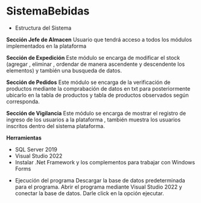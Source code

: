# SistemaBebidas
* Estructura del Sistema

**Sección Jefe de Almacen**
Usuario que tendrá acceso a todos los módulos implementados en la plataforma

**Sección de Expedición**
Este módulo se encarga de modificar el stock (agregar , 
eliminar , ordendar de manera ascendente y descendente los elementos)
y también una busqueda de datos.

**Sección  de Pedidos**
Este módulo se encarga de la verificación de productos mediante la comprabación de datos en txt
para posteriormente ubicarlo en la tabla de productos y tabla de productos observados según corresponda.

**Sección de Vigilancia**
Este módulo se encarga de mostrar el registro de ingreso de los usuarios a la plataforma , también muestra 
los usuarios inscritos dentro del sistema plataforma.

**Herramientas**
- SQL Server 2019
- Visual Studio 2022
- Instalar .Net Framework y los complementos para trabajar con Windows Forms


* Ejecución del programa
Descargar la base de datos predeterminada para el programa.
Abrir el programa mediante Visual Studio 2022 y conectar la base de datos.
Darle click en la opción ejecutar.

